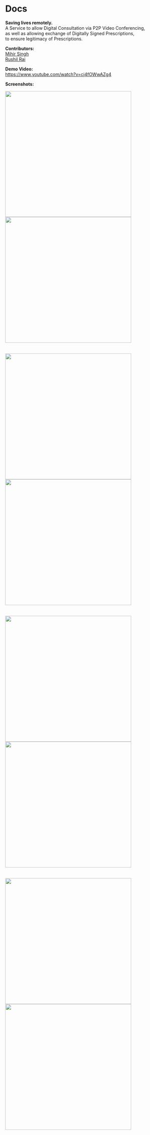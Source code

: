 # Docs

<b>Saving lives remotely.</b>
<br>
A Service to allow Digital Consultation via P2P Video Conferencing, 
<br>
as well as allowing exchange of Digitally Signed Prescriptions, 
<br>
to ensure legitimacy of Prescriptions.

<b>Contributors:</b>
<br>
<a href="https://github.com/mihirs16">Mihir Singh</a>
<br>
<a href="https://github.com/rushilrai">Rushil Rai</a>

<b>Demo Video:</b>
<br>
https://www.youtube.com/watch?v=cj4fOWwAZg4

<b>Screenshots:</b>

<img src="Screenshots/Samsung Galaxy S20+ Screenshot 0.png" width=400> <img src="Screenshots/Samsung Galaxy S20+ Screenshot 1.png" width=400> 
<br><br><br>
<img src="Screenshots/Samsung Galaxy S20+ Screenshot 2.png" width=400> <img src="Screenshots/Samsung Galaxy S20+ Screenshot 3.png" width=400> 
<br><br><br>
<img src="Screenshots/Samsung Galaxy S20+ Screenshot 4.png" width=400> <img src="Screenshots/Samsung Galaxy S20+ Screenshot 5.png" width=400> 
<br><br><br>
<img src="Screenshots/Samsung Galaxy S20+ Screenshot 6.png" width=400> <img src="Screenshots/Samsung Galaxy S20+ Screenshot 7.png" width=400> 
